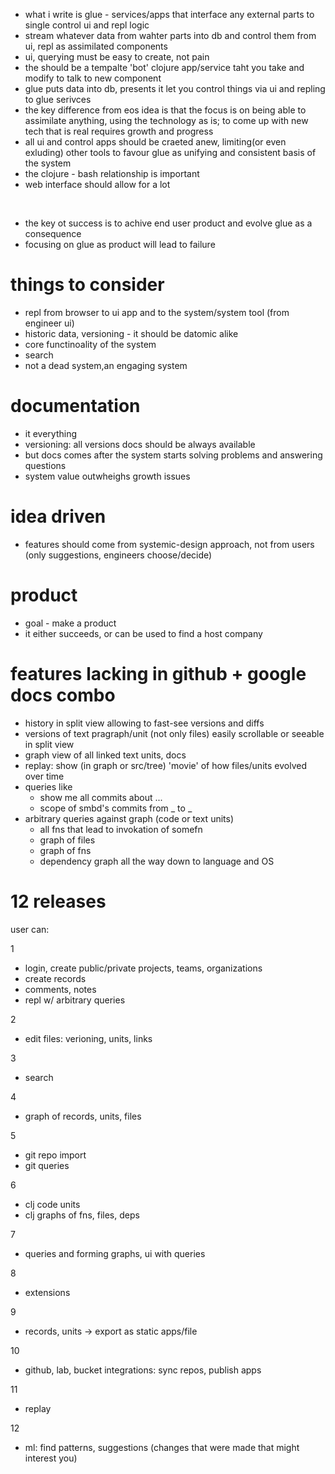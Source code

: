 
* what i write is glue - services/apps that interface any external parts to single control ui and repl logic
* stream whatever data from wahter parts into db and control them from ui, repl as assimilated components
* ui, querying must be easy to create, not pain
* the should be a tempalte 'bot' clojure app/service taht you take and modify to talk to new component
* glue puts data into db, presents it let you control things via ui and repling to glue serivces
* the key difference from eos idea is that the focus is on being able to assimilate anything, using the technology as is; 
  to come up with new tech that is real requires growth and progress
* all ui and control apps should be craeted anew, limiting(or even exluding) other tools to favour glue as 
  unifying and consistent basis of the system
* the clojure - bash relationship is important
* web interface should allow for a lot

<br />

* the key ot success is to achive end user product and evolve glue as a consequence
* focusing on glue as product will lead to failure

# things to consider

* repl from browser to ui app and to the system/system tool (from engineer ui)
* historic data, versioning - it should be datomic alike
* core functinoality of the system
* search
* not a dead system,an engaging system

# documentation

* it everything
* versioning: all versions docs should be always available
* but docs comes after the system starts solving problems and answering questions
* system value outwheighs growth issues

# idea driven

* features should come from systemic-design approach, not from users (only suggestions, engineers choose/decide)

# product

* goal - make a product
* it either succeeds, or can be used to find a host company


# features lacking in github + google docs combo

* history in split view allowing to fast-see versions and diffs
* versions of text pragraph/unit (not only files)
  easily scrollable or seeable in split view 
* graph view of all linked text units, docs
* replay: show (in graph or src/tree) 'movie' of how files/units evolved over time
* queries like
  - show me all commits about ...
  - scope of smbd's commits from _ to _
* arbitrary queries against graph (code or text units)
  - all fns that lead to invokation of somefn
  - graph of files
  - graph of fns
  - dependency graph all the way down to language and OS


# 12 releases

user can:

1

* login, create public/private projects, teams, organizations
* create records
* comments, notes
* repl w/ arbitrary queries

2

* edit files: verioning, units, links

3

* search

4

* graph of records, units, files

5

* git repo import
* git queries

6

* clj code units
* clj graphs of fns, files, deps

7

* queries and forming graphs, ui with queries 

8

* extensions 

9

* records, units -> export as static apps/file

10

* github, lab, bucket integrations: sync repos, publish apps

11

* replay

12

* ml: find patterns, suggestions (changes that were made that might interest you)

